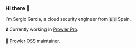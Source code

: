### Hi there 👋

I'm Sergio Garcia, a cloud security engineer from 🇪🇸 Spain.

🔒  Currently working in [Prowler Pro](https://prowler.pro).

🔭 [Prowler OSS](https://github.com/prowler-cloud/prowler) maintainer.
